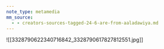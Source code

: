 ```yaml
---
note_type: metamedia
mm_source:
  - - creators-sources-tagged-24-6-are-from-aaladawiya.md
---
```


![[3328790622340716842_3328790617827812551.jpg]]


